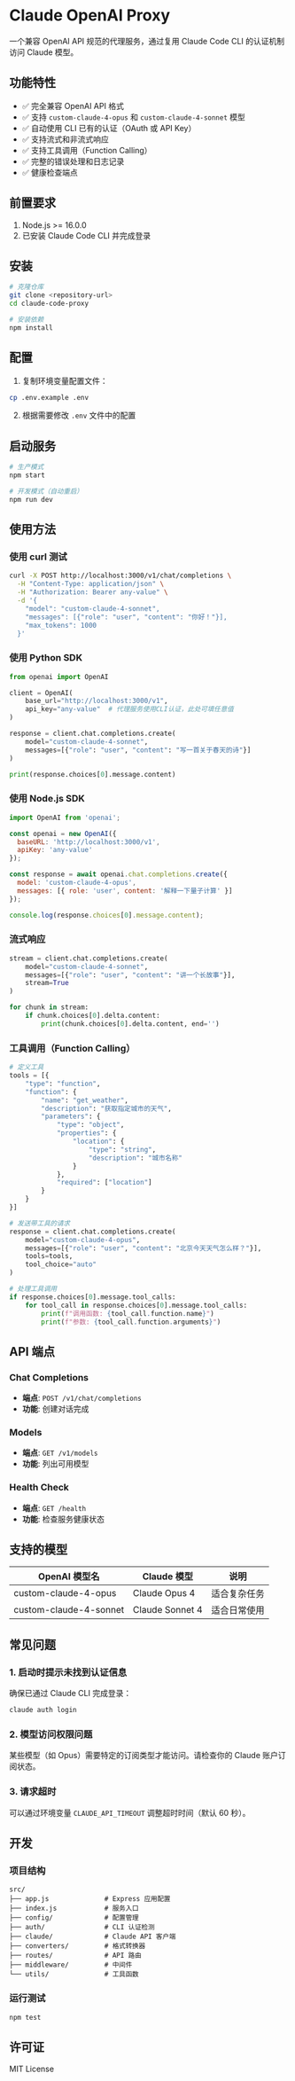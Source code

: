 # Claude OpenAI Proxy

一个兼容 OpenAI API 规范的代理服务，通过复用 Claude Code CLI 的认证机制访问 Claude 模型。

## 功能特性

- ✅ 完全兼容 OpenAI API 格式
- ✅ 支持 `custom-claude-4-opus` 和 `custom-claude-4-sonnet` 模型
- ✅ 自动使用 CLI 已有的认证（OAuth 或 API Key）
- ✅ 支持流式和非流式响应
- ✅ 支持工具调用（Function Calling）
- ✅ 完整的错误处理和日志记录
- ✅ 健康检查端点

## 前置要求

1. Node.js >= 16.0.0
2. 已安装 Claude Code CLI 并完成登录

## 安装

```bash
# 克隆仓库
git clone <repository-url>
cd claude-code-proxy

# 安装依赖
npm install
```

## 配置

1. 复制环境变量配置文件：
```bash
cp .env.example .env
```

2. 根据需要修改 `.env` 文件中的配置

## 启动服务

```bash
# 生产模式
npm start

# 开发模式（自动重启）
npm run dev
```

## 使用方法

### 使用 curl 测试

```bash
curl -X POST http://localhost:3000/v1/chat/completions \
  -H "Content-Type: application/json" \
  -H "Authorization: Bearer any-value" \
  -d '{
    "model": "custom-claude-4-sonnet",
    "messages": [{"role": "user", "content": "你好！"}],
    "max_tokens": 1000
  }'
```

### 使用 Python SDK

```python
from openai import OpenAI

client = OpenAI(
    base_url="http://localhost:3000/v1",
    api_key="any-value"  # 代理服务使用CLI认证，此处可填任意值
)

response = client.chat.completions.create(
    model="custom-claude-4-sonnet",
    messages=[{"role": "user", "content": "写一首关于春天的诗"}]
)

print(response.choices[0].message.content)
```

### 使用 Node.js SDK

```javascript
import OpenAI from 'openai';

const openai = new OpenAI({
  baseURL: 'http://localhost:3000/v1',
  apiKey: 'any-value'
});

const response = await openai.chat.completions.create({
  model: 'custom-claude-4-opus',
  messages: [{ role: 'user', content: '解释一下量子计算' }]
});

console.log(response.choices[0].message.content);
```

### 流式响应

```python
stream = client.chat.completions.create(
    model="custom-claude-4-sonnet",
    messages=[{"role": "user", "content": "讲一个长故事"}],
    stream=True
)

for chunk in stream:
    if chunk.choices[0].delta.content:
        print(chunk.choices[0].delta.content, end='')
```

### 工具调用（Function Calling）

```python
# 定义工具
tools = [{
    "type": "function",
    "function": {
        "name": "get_weather",
        "description": "获取指定城市的天气",
        "parameters": {
            "type": "object",
            "properties": {
                "location": {
                    "type": "string",
                    "description": "城市名称"
                }
            },
            "required": ["location"]
        }
    }
}]

# 发送带工具的请求
response = client.chat.completions.create(
    model="custom-claude-4-opus",
    messages=[{"role": "user", "content": "北京今天天气怎么样？"}],
    tools=tools,
    tool_choice="auto"
)

# 处理工具调用
if response.choices[0].message.tool_calls:
    for tool_call in response.choices[0].message.tool_calls:
        print(f"调用函数: {tool_call.function.name}")
        print(f"参数: {tool_call.function.arguments}")
```

## API 端点

### Chat Completions
- **端点**: `POST /v1/chat/completions`
- **功能**: 创建对话完成

### Models
- **端点**: `GET /v1/models`
- **功能**: 列出可用模型

### Health Check
- **端点**: `GET /health`
- **功能**: 检查服务健康状态

## 支持的模型

| OpenAI 模型名 | Claude 模型 | 说明 |
|--------------|------------|------|
| custom-claude-4-opus | Claude Opus 4 | 适合复杂任务 |
| custom-claude-4-sonnet | Claude Sonnet 4 | 适合日常使用 |

## 常见问题

### 1. 启动时提示未找到认证信息

确保已通过 Claude CLI 完成登录：
```bash
claude auth login
```

### 2. 模型访问权限问题

某些模型（如 Opus）需要特定的订阅类型才能访问。请检查你的 Claude 账户订阅状态。

### 3. 请求超时

可以通过环境变量 `CLAUDE_API_TIMEOUT` 调整超时时间（默认 60 秒）。

## 开发

### 项目结构

```
src/
├── app.js              # Express 应用配置
├── index.js            # 服务入口
├── config/             # 配置管理
├── auth/               # CLI 认证检测
├── claude/             # Claude API 客户端
├── converters/         # 格式转换器
├── routes/             # API 路由
├── middleware/         # 中间件
└── utils/              # 工具函数
```

### 运行测试

```bash
npm test
```

## 许可证

MIT License